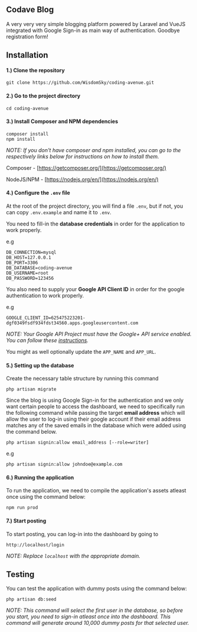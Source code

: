 ## Codave Blog

A very very very simple blogging platform powered by Laravel and VueJS integrated with Google Sign-in as main way of authentication. Goodbye registration form!


## Installation

#### 1.) Clone the repository

    git clone https://github.com/WisdomSky/coding-avenue.git
     
#### 2.) Go to the project directory

    cd coding-avenue
    
#### 3.) Install Composer and NPM dependencies

    composer install
    npm install
    

*NOTE: If you don't have composer and npm installed, you can go to the respectively links below for instructions on how to install them.*

Composer - [https://getcomposer.org/](https://getcomposer.org/)

NodeJS/NPM - [https://nodejs.org/en/](https://nodejs.org/en/)

#### 4.) Configure the `.env` file

At the root of the project directory, you will find a file `.env`, but if not, you can copy `.env.example` and name it to `.env`. 

You need to fill-in the **database credentials** in order for the application to work properly.

e.g

    DB_CONNECTION=mysql
    DB_HOST=127.0.0.1
    DB_PORT=3306
    DB_DATABASE=coding-avenue
    DB_USERNAME=root
    DB_PASSWORD=123456


You also need to supply your **Google API Client ID** in order for the google authentication to work properly.

e.g

    GOOGLE_CLIENT_ID=625475223201-dgf0349fsdf934fdst34560.apps.googleusercontent.com
    
*NOTE: Your Google API Project must have the Google+ API service enabled. You can follow these [instructions](https://developers.google.com/+/web/signin/#enable_the_google_api).* 
   
    
You might as well optionally update the `APP_NAME` and `APP_URL`.

#### 5.) Setting up the database

Create the necessary table structure by running this command

    php artisan migrate
    

Since the blog is using Google Sign-in for the authentication and we only want certain people to access the dashboard,
we need to specifically run the following command while passing the target **email address** which will allow the user to log-in using their google account if their email address matches any of the saved emails in the database which were added using the command below.

    php artisan signin:allow email_address [--role=writer]
    
e.g

    php artisan signin:allow johndoe@example.com
    
    
#### 6.) Running the application
 
 To run the application, we need to compile the application's assets atleast once using the command below:
 
    npm run prod
    
    
#### 7.) Start posting

To start posting, you can log-in into the dashboard by going to

    http://localhost/login
    
*NOTE: Replace `localhost` with the appropriate domain.*

    



## Testing

You can test the application with dummy posts using the command below:

    php artisan db:seed
    

*NOTE: This command will select the first user in the database, so before you start, you need to sign-in atleast once into the dashboard. This command will generate around 10,000 dummy posts for that selected user.*